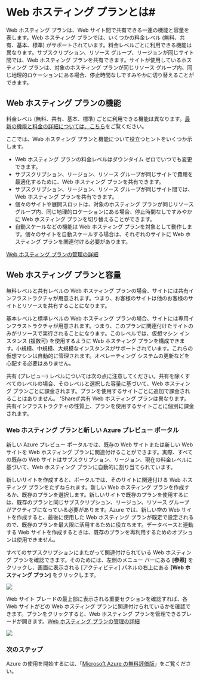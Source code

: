 ﻿<properties 
	pageTitle="Web ホスティング プランとは" 
	description="Web ホスティング プランの概要" 
	services="web-sites" 
	authors="adamabdelhamed" 
	manager="wpickett" 
	editor="" 
	documentationCenter=""/>

<tags 
	ms.service="web-sites" 
	ms.workload="web" 
	ms.tgt_pltfrm="na" 
	ms.devlang="multiple" 
	ms.topic="article" 
	ms.date="11/17/2014" 
	ms.author="adamab"/>

# Web ホスティング プランとは#

Web ホスティング プランは、Web サイト間で共有できる一連の機能と容量を表します。Web ホスティング プランでは、いくつかの料金レベル (無料、共有、基本、標準) がサポートされています。料金レベルごとに利用できる機能は異なります。サブスクリプション、リソース グループ、リージョンが同じサイト間では、Web ホスティング プランを共有できます。サイトが使用しているホスティング プランは、対象のホスティング プランが同じリソース グループ内、同じ地理的ロケーションにある場合、停止時間なしですみやかに切り替えることができます。

## Web ホスティング プランの機能 ##

料金レベル (無料、共有、基本、標準) ごとに利用できる機能は異なります。[最新の機能と料金の詳細については、こちら](http://go.microsoft.com/fwlink/?LinkID=394421)をご覧ください。

ここでは、Web ホスティング プランと機能について役立つヒントをいくつか示します。

- Web ホスティング プランの料金レベルはダウンタイム ゼロでいつでも変更できます。
- サブスクリプション、リージョン、リソース グループが同じサイトで費用を最適化するために、Web ホスティング プランを共有できます。 
- サブスクリプション、リージョン、リソース グループが同じサイト間では、Web ホスティング プランを共有できます。 
- 個々のサイトや展開スロットは、対象のホスティング プランが同じリソース グループ内、同じ地理的ロケーションにある場合、停止時間なしですみやかに Web ホスティング プランを切り替えることができます。
- 自動スケールなどの機能は Web ホスティング プランを対象として動作します。個々のサイトを自動スケールする場合は、それぞれのサイトに Web ホスティング プランを関連付ける必要があります。

[Web ホスティング プランの管理の詳細](http://go.microsoft.com/fwlink/?LinkID=394411)

## Web ホスティング プランと容量 ##

無料レベルと共有レベルの Web ホスティング プランの場合、サイトには共有インフラストラクチャが用意されます。つまり、お客様のサイトは他のお客様のサイトとリソースを共有することになります。  

基本レベルと標準レベルの Web ホスティング プランの場合、サイトには専用インフラストラクチャが用意されます。つまり、このプランに関連付けたサイトのみがリソースで実行されることになります。このレベルでは、仮想マシン インスタンス (複数可) を使用するように Web ホスティング プランを構成できます。小規模、中規模、大規模なインスタンスがサポートされています。これらの仮想マシンは自動的に管理されます。オペレーティング システムの更新などを心配する必要はありません。  

共有 (プレビュー) レベルについては次の点に注意してください。共有を除くすべてのレベルの場合、そのレベルと選択した容量に基づいて、Web ホスティング プランごとに課金されます。プランを使用するサイトごとに追加で課金されることはありません。 'Shared'共有 Web ホスティング プランは異なります。共有インフラストラクチャの性質上、プランを使用するサイトごとに個別に課金されます。  

### Web ホスティング プランと新しい Azure プレビュー ポータル ###

新しい Azure プレビュー ポータルでは、既存の Web サイトまたは新しい Web サイトを Web ホスティング プランに関連付けることができます。実際、すべての既存の Web サイトはサブスクリプション、リージョン、現在の料金レベルに基づいて、Web ホスティング プランに自動的に割り当てられています。  

新しいサイトを作成すると、ポータルでは、そのサイトに関連付ける Web ホスティング プランをたずねられます。新しい Web ホスティング プランを作成するか、既存のプランを選択します。新しいサイトで既存のプランを使用するには、既存のプランと同じサブスクリプション、リージョン、リソース グループがアクティブになっている必要があります。Azure では、新しい空の Web サイトを作成すると、最後に使用した Web ホスティング プランが既定で設定されるので、既存のプランを最大限に活用するために役立ちます。データベースと連動する Web サイトを作成するときは、既存のプランを再利用するためのオプションは使用できません。

すべてのサブスクリプションにまたがって関連付けられている Web ホスティング プランを確認できます。そのためには、左側のメニュー バーにある **[参照]** をクリックし、画面に表示される [アクティビティ] パネルの右上にある **[Web ホスティング プラン]** をクリックします。

![][BrowseEverythingScreenshot]

Web サイト ブレードの最上部に表示される重要セクションを確認すれば、各 Web サイトがどの Web ホスティング プランに関連付けられているかを確認できます。プランをクリックすると、Web ホスティング プランを管理できるブレードが開きます。[Web ホスティング プランの管理の詳細](http://go.microsoft.com/fwlink/?LinkID=394411)

![][WebsiteEssentials]

### 次のステップ ###

Azure の使用を開始するには、「[Microsoft Azure の無料評価版](http://azure.microsoft.com/pricing/free-trial/)」をご覧ください。

<!-- Images. -->
[BrowseEverythingScreenshot]: ./media/web-sites-web-hosting-plan-overview/browse-everything.png
[WebsiteEssentials]: ./media/web-sites-web-hosting-plan-overview/web-hosting-plan-resource-map.png



<!--HONumber=52-->
